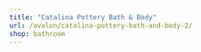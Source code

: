 ```yaml
---
title: "Catalina Pottery Bath & Body"
url: /avalon/catalina-pottery-bath-and-body-2/
shop: bathroom
---
```


